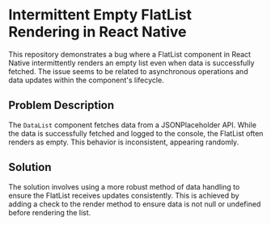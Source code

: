 # Intermittent Empty FlatList Rendering in React Native

This repository demonstrates a bug where a FlatList component in React Native intermittently renders an empty list even when data is successfully fetched.  The issue seems to be related to asynchronous operations and data updates within the component's lifecycle.

## Problem Description

The `DataList` component fetches data from a JSONPlaceholder API. While the data is successfully fetched and logged to the console, the FlatList often renders as empty. This behavior is inconsistent, appearing randomly.

## Solution

The solution involves using a more robust method of data handling to ensure the FlatList receives updates consistently.  This is achieved by adding a check to the render method to ensure data is not null or undefined before rendering the list.